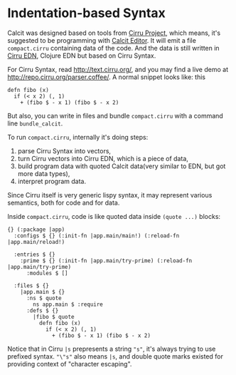 # Indentation-based Syntax

Calcit was designed based on tools from [Cirru Project](http://cirru.org/), which means, it's suggested to be programming with [Calcit Editor](https://github.com/calcit-lang/editor/). It will emit a file `compact.cirru` containing data of the code. And the data is still written in [Cirru EDN](https://github.com/Cirru/cirru-edn#syntax), Clojure EDN but based on Cirru Syntax.

For Cirru Syntax, read <http://text.cirru.org/>, and you may find a live demo at <http://repo.cirru.org/parser.coffee/>. A normal snippet looks like: this

```
defn fibo (x)
  if (< x 2) (, 1)
    + (fibo $ - x 1) (fibo $ - x 2)
```

But also, you can write in files and bundle `compact.cirru` with a command line `bundle_calcit`.

To run `compact.cirru`, internally it's doing steps:

1. parse Cirru Syntax into vectors,
2. turn Cirru vectors into Cirru EDN, which is a piece of data,
3. build program data with quoted Calcit data(very similar to EDN, but got more data types),
4. interpret program data.

Since Cirru itself is very generic lispy syntax, it may represent various semantics, both for code and for data.

Inside `compact.cirru`, code is like quoted data inside `(quote ...)` blocks:

```
{} (:package |app)
  :configs $ {} (:init-fn |app.main/main!) (:reload-fn |app.main/reload!)

  :entries $ {}
    :prime $ {} (:init-fn |app.main/try-prime) (:reload-fn |app.main/try-prime)
      :modules $ []

  :files $ {}
    |app.main $ {}
      :ns $ quote
        ns app.main $ :require
      :defs $ {}
        |fibo $ quote
          defn fibo (x)
            if (< x 2) (, 1)
              + (fibo $ - x 1) (fibo $ - x 2)

```

Notice that in Cirru `|s` prepresents a string `"s"`, it's always trying to use prefixed syntax. `"\"s"` also means `|s`, and double quote marks existed for providing context of "character escaping".

